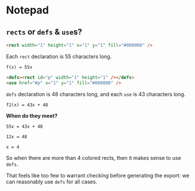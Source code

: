 # Notepad

## `rects` or `defs` & `use`s?

```html
<rect width="1" height="1" x="1" y="1" fill="#000000" />
```

Each `rect` declaration is 55 characters long.

```
f(x) = 55x
```

```html
<defs><rect id="p" width="1" height="1" /></defs>
<use href="#p" x="1" y="1" fill="#000000" />
```

`defs` declaration is 48 characters long, and each `use` is 43 characters long.

```
f2(x) = 43x + 48
```

**When do they meet?**

```
55x = 43x + 48

12x = 48

x = 4
```

So when there are more than 4 colored rects, then it makes sense to use `defs`.

That feels like too few to warrant checking before generating the export: we can reasonably use `defs` for all cases.
